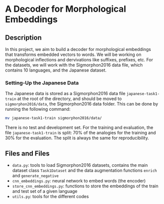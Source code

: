 # A Decoder for Morphological Embeddings
## Description
In this project, we aim to build a decoder for morphological embeddings that transforms embedded vectors to words. We will be working on morphological inflections and dervivations like suffixes, prefixes, etc. For the datasets, we will work with the Sigmorphon2016 data file, which contains 10 languages, and the Japanese dataset.

### Setting-Up the Japanese Data
The Japanese data is stored as a Sigmorphon2016 data file `japanese-task1-train` at the root of the directory, and should be moved to `sigmorphon2016/data`, the Sigmorphon2016 data folder. This can be done by running the following command:

```bash
mv japanese-task1-train sigmorphon2016/data/
```

There is no test and development set. For the training and evaluation, the file `japanese-task1-train` is split: 70\% of the analogies for the training and 30\% for the evaluation. The split is always the same for reproducibility.

## Files and Files
- `data.py`: tools to load Sigmorphon2016 datasets, contains the main dataset class `Task1Dataset` and the data augmentation functions `enrich` and `generate_negative`
- `cnn_embeddings.py`: neural network to embed words (the encoder)
- `store_cnn_embeddings.py`: functions to store the embeddings of the train and test set of a given language
- `utils.py`: tools for the different codes


